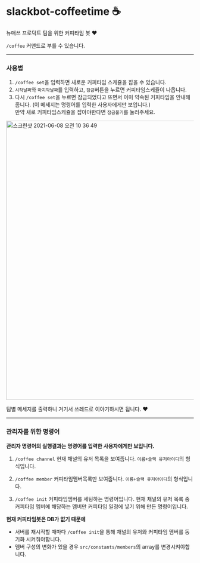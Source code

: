 # slackbot-coffeetime ☕️

뉴매쓰 프로덕트 팀을 위한 커피타임 봇 ❤️

`/coffee` 커맨드로 부를 수 있습니다.

---
### 사용법
1. `/coffee set`을 입력하면 새로운 커피타임 스케쥴을 잡을 수 있습니다.
2. `시작날짜`와 `마지막날짜`를 입력하고, `잠금`버튼을 누르면 커피타임스케쥴이 나옵니다.
3.  다시 `/coffee set`을 누르면 잠금되었다고 뜨면서 이미 약속된 커피타임을 안내해줍니다. (이 메세지는 명령어를 입력한 사용자에게만 보입니다.)  
만약 새로 커피타임스케쥴을 잡아야한다면 `잠금풀기`를 눌러주세요.

<img width="748" alt="스크린샷 2021-06-08 오전 10 36 49" src="https://user-images.githubusercontent.com/26738938/121109113-e7ab6480-c845-11eb-84c8-f922e2bf1b75.png">

팀별 메세지를 출력하니 거기서 쓰레드로 이야기하시면 됩니다. ❤️

----
### 관리자를 위한 명령어
**관리자 명령어의 실행결과는 명령어를 입력한 사용자에게만 보입니다.**
1. `/coffee channel`
현재 채널의 유저 목록을 보여줍니다. `이름+슬랙 유저아이디`의 형식입니다.

2. `/coffee member`
커피타임멤버목록만 보여줍니다. `이름+슬랙 유저아이디`의 형식입니다.

3. `/coffee init`
커피타임멤버를 세팅하는 명령어입니다.
현재 채널의 유저 목록 중 커피타임 멤버에 해당하는 멤버만 커피타임 일정에 넣기 위해 만든 명령어입니다.


**현재 커피타임봇은 DB가 없기 때문에**
- 서버를 재시작할 때마다 `/coffee init`을 통해 채널의 유저와 커피타임 멤버를 동기화 시켜줘야합니다.
- 멤버 구성의 변화가 있을 경우 `src/constants/members`의 array를 변경시켜야합니다.

